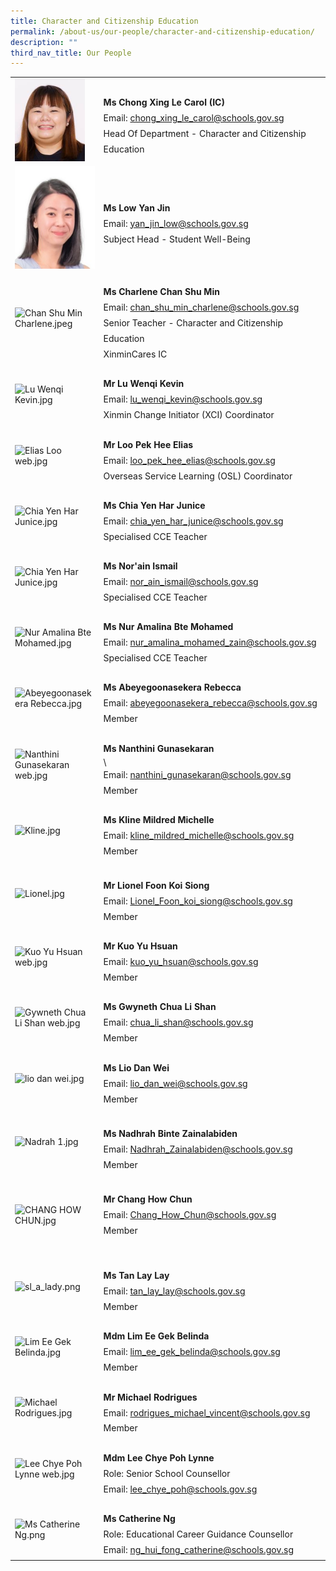 ```yaml
---
title: Character and Citizenship Education
permalink: /about-us/our-people/character-and-citizenship-education/
description: ""
third_nav_title: Our People
---
```

<table style="width: 100%" class="ive_eobj_center ives_tab_kosong">
  <tbody>
    <tr>
      <td style="width: 120px">
        <img
          style="width: 112px; height: 132px"
          class="ive_eobj_left"
          alt="Carol.jpg"
          src="images/Mother_Tongue/Carol.jpg"
        /><br />
      </td>
      <td>
        <br />
        <div style="line-height: 24.99px">
          <b>Ms&nbsp;</b
          ><span style="background-color: initial"
            ><b>Chong Xing Le Carol (IC)</b></span
          >
        </div>
        <div style="line-height: 24.99px">
          Email:
          <a target="" href="mailto:chong_xing_le_carol@schools.gov.sg"
            >chong_xing_le_carol@schools.gov.sg</a
          >
        </div>
        <div style="line-height: 24.99px">
          Head Of Department -&nbsp;<span style="background-color: initial"
            >Character and Citizenship Education&nbsp;</span
          >
        </div>
      </td>
    </tr>
    <tr>
      <td>
        <img
          class="ive_eobj_left"
          alt="Low Yan Jin.jpg"      
						 src="images/Mathematics/Low Yan Jin.jpeg"
        /><br />
      </td>
      <td>
        <br />
        <div style="line-height: 24.99px">
          <b>Ms&nbsp;</b
          ><span style="background-color: initial"><b>Low Yan Jin</b></span>
        </div>
        <div style="line-height: 24.99px">
          Email:
          <a target="" href="mailto:yan_jin_low@schools.gov.sg"
            >yan_jin_low@schools.gov.sg</a
          >
        </div>
        <div style="line-height: 24.99px">
          <span style="background-color: initial"
            >Subject Head - Student Well-Being</span
          >
        </div>
      </td>
    </tr>
    <tr>
      <td>
        <img
          style="width: 114px; height: 152px"
          class="ive_eobj_left"
          alt="Chan Shu Min Charlene.jpeg"
         src="images/English_Language/Chan Shu Min Charlene.jpeg"
        /><br />
      </td>
      <td>
        <br />
        <div style="line-height: 24.99px"><b>Ms Charlene Chan Shu Min</b></div>
        <div style="line-height: 24.99px">
          Email:
          <a target="" href="mailto:chan_shu_min_charlene@schools.gov.sg"
            >chan_shu_min_charlene@schools.gov.sg</a
          >
        </div>
        <div style="line-height: 24.99px">
          <span style="background-color: initial"
            >Senior Teacher - Character and Citizenship Education&nbsp;</span
          >
        </div>
        <div style="line-height: 24.99px">XinminCares IC</div>
      </td>
    </tr>
    <tr>
      <td>
        <img
          style="width: 114px; height: 163px"
          class="ive_eobj_left"
          alt="Lu Wenqi Kevin.jpg"
          src="/qql/slot/u505/School/Our People/Departments/Humanities/2022/Lu Wenqi Kevin.jpg"
        /><br />
      </td>
      <td>
        <br />
        <div style="line-height: 24.99px"><b>Mr Lu Wenqi Kevin</b></div>
        <div style="line-height: 24.99px">
          <span style="background-color: initial">Email: </span
          ><a
            style="background-color: initial"
            target=""
            href="mailto:lu_wenqi_kevin@schools.gov.sg"
            >lu_wenqi_kevin@schools.gov.sg</a
          ><br />
        </div>
        <div style="line-height: 24.99px">
          Xinmin Change Initiator (XCI) Coordinator<br />
        </div>
      </td>
    </tr>
    <tr>
      <td>
        <img
          style="width: 113px; height: 162px"
          class="ive_eobj_left"
          alt="Elias Loo web.jpg"
          src="/qql/slot/u505/2021/About Us/Our People/CCE/Elias Loo web.jpg"
        />
      </td>
      <td>
        <br />
        <div style="line-height: 24.99px"><b>Mr Loo Pek Hee Elias</b></div>
        <div style="line-height: 24.99px">
          Email:
          <a target="" href="mailto:loo_pek_hee_elias@schools.gov.sg"
            >loo_pek_hee_elias@schools.gov.sg</a
          >
        </div>
        <div style="line-height: 24.99px">
          Overseas Service Learning (OSL) Coordinator
        </div>
      </td>
    </tr>
    <tr>
      <td>
        <img
          style="width: 115px; height: 145px"
          class="ive_eobj_left"
          alt="Chia Yen Har Junice.jpg"
          src="/qql/slot/u505/School/Our People/Departments/English and Literature/2022/Chia Yen Har Junice.jpg"
        /><br />
      </td>
      <td>
        <br />
        <div style="line-height: 24.99px">
          <b
            >Ms&nbsp;<span style="background-color: initial"></span
            ><span style="background-color: initial"
              >Chia Yen Har Junice</span
            ></b
          >
        </div>
        <div style="line-height: 24.99px">
          Email:
          <a target="" href="mailto:chia_yen_har_junice@schools.gov.sg"
            >chia_yen_har_junice@schools.gov.sg</a
          >
        </div>
        <div style="line-height: 24.99px">Specialised CCE Teacher</div>
      </td>
    </tr>
    <tr>
      <td>
        <img
          style="width: 115px; height: 145px"
          class="ive_eobj_left"
          alt="Chia Yen Har Junice.jpg"
          src="/qql/slot/u505/School/Our People/Departments/MT/2022/Norain Binte Ismail.jpg"
        /><br />
      </td>
      <td>
        <br />
        <div style="line-height: 24.99px">
          <b
            >Ms&nbsp;<span style="background-color: initial"></span
            ><span style="background-color: initial">Nor'ain Ismail</span></b
          >
        </div>
        <div style="line-height: 24.99px">
          Email:&nbsp;<a target="" href="mailto:nor_ain_ismail@schools.gov.sg"
            >nor_ain_ismail@schools.gov.sg</a
          >
        </div>
        <div style="line-height: 24.99px">Specialised CCE Teacher</div>
      </td>
    </tr>
    <tr>
      <td>
        <img
          class="ive_eobj_left"
          alt="Nur Amalina Bte Mohamed.jpg"
          src="/qql/slot/u505/School/Our People/Departments/Humanities/2022/Nur Amalina Bte Mohamed.jpg"
        /><br />
      </td>
      <td>
        <br />
        <div style="line-height: 24.99px"><b></b></div>
        <div style="line-height: 24.99px">
          <div style="line-height: 24.99px">
            <b>Ms Nur Amalina Bte Mohamed</b>
          </div>
          <div style="line-height: 24.99px">
            <span style="background-color: initial">Email:&nbsp;</span
            ><a
              style="background-color: initial"
              target=""
              href="mailto:nur_amalina_mohamed_zain@schools.gov.sg"
              >nur_amalina_mohamed_zain@schools.gov.sg</a
            ><br />
          </div>
          <div style="line-height: 24.99px">Specialised CCE Teacher<br /></div>
        </div>
      </td>
    </tr>
    <tr>
      <td>
        <img
          style="width: 113px; height: 138px"
          class="ive_eobj_left"
          alt="Abeyegoonasekera Rebecca.jpg"
          src="/qql/slot/u505/School/Our People/Departments/English and Literature/2022/Abeyegoonasekera Rebecca.jpg"
        /><br />
      </td>
      <td>
        <br />
        <div style="line-height: 24.99px">
          <b>Ms Abeyegoonasekera Rebecca</b>
        </div>
        <div style="line-height: 24.99px">
          Email:
          <a target="" href="mailto:abeyegoonasekera_rebecca@schools.gov.sg"
            >abeyegoonasekera_rebecca@schools.gov.sg</a
          >
        </div>
        <div style="line-height: 24.99px">Member<br /></div>
      </td>
    </tr>
    <tr>
      <td>
        <img
          style="width: 109px; height: 145px"
          class="ive_eobj_left"
          alt="Nanthini Gunasekaran web.jpg"
          src="/qql/slot/u505/2021/About Us/Our People/CCE/Nanthini Gunasekaran web.jpg"
        />
      </td>
      <td>
        <br />
        <div style="line-height: 24.99px"><b>Ms Nanthini Gunasekaran</b></div>\
        <div style="line-height: 24.99px">
          Email:
          <a target="" href="mailto:nanthini_gunasekaran@schools.gov.sg"
            >nanthini_gunasekaran@schools.gov.sg</a
          >
        </div>
        <div style="line-height: 24.99px">Member<br /></div>
      </td>
    </tr>
    <tr>
      <td>
        <img
          style="width: 111px; height: 131px"
          class="ive_eobj_left"
          alt="Kline.jpg"
          src="/qql/slot/u505/School/Our People/Departments/New/Kline.jpg"
        /><br />
      </td>
      <td>
        <br />
        <div style="line-height: 24.99px"><b>Ms Kline Mildred Michelle</b></div>
        <div style="line-height: 24.99px">
          Email:&nbsp;<a
            target=""
            href="mailto:kline_mildred_michelle@schools.gov.sg"
            >kline_mildred_michelle@schools.gov.sg</a
          >
        </div>
        <div style="line-height: 24.99px">Member<br /></div>
      </td>
    </tr>
    <tr>
      <td>
        <img
          style="width: 113px; height: 133px"
          class="ive_eobj_left"
          alt="Lionel.jpg"
          src="/qql/slot/u505/School/Our People/Departments/New/Lionel.jpg"
        /><br />
      </td>
      <td>
        <div style="line-height: 24.99px">
          <b><br /></b>
        </div>
        <div style="line-height: 24.99px"><b>Mr Lionel Foon Koi Siong</b></div>
        <div style="line-height: 24.99px">
          <span style="background-color: initial">Email:&nbsp;</span
          ><a
            style="background-color: initial"
            target=""
            href="mailto:Lionel_Foon_koi_siong@schools.gov.sg"
            >Lionel_Foon_koi_siong@schools.gov.sg</a
          ><br />
        </div>
        <div style="line-height: 24.99px">Member<br /></div>
      </td>
    </tr>
    <tr>
      <td>
        <img
          style="width: 107px; height: 147px"
          class="ive_eobj_left"
          alt="Kuo Yu Hsuan web.jpg"
          src="/qql/slot/u505/School/Our People/Departments/Science/2019/Kuo Yu Hsuan web.jpg"
        /><br />
      </td>
      <td>
        <br />
        <div style="line-height: 24.99px"><b>Mr Kuo Yu Hsuan</b></div>
        <div style="line-height: 24.99px">
          Email:
          <a target="" href="mailto:kuo_yu_hsuan@schools.gov.sg"
            >kuo_yu_hsuan@schools.gov.sg</a
          >
        </div>
        <div style="line-height: 24.99px">Member<br /></div>
      </td>
    </tr>
    <tr>
      <td>
        <img
          style="width: 100px; height: 140px"
          class="ive_eobj_left"
          alt="Gywneth Chua Li Shan web.jpg"
          src="/qql/slot/u505/School/Our People/Departments/Humanities/2019/Gywneth Chua Li Shan web.jpg"
        /><br />
      </td>
      <td>
        <br />
        <div style="line-height: 24.99px"><b></b></div>
        <div style="line-height: 24.99px">
          <div style="line-height: 24.99px"><b>Ms Gwyneth Chua Li Shan</b></div>
          <div style="line-height: 24.99px">
            <span style="background-color: initial">Email:&nbsp;</span
            ><a
              style="background-color: initial"
              target=""
              href="mailto:chua_li_shan@schools.gov.sg"
              >chua_li_shan@schools.gov.sg</a
            ><br />
          </div>
          <div style="line-height: 24.99px">Member<br /></div>
        </div>
      </td>
    </tr>
    <tr>
      <td>
        <img
          style="width: 113px; height: 147px"
          class="ive_eobj_left"
          alt="lio dan wei.jpg"
          src="/qql/slot/u505/School/Our People/Departments/Craft and Technology/2020/lio dan wei.jpg"
        /><br />
      </td>
      <td>
        <br />
        <div style="line-height: 24.99px"><b>Ms Lio Dan Wei</b></div>
        <div style="line-height: 24.99px">
          Email:
          <a target="" href="mailto:lio_dan_wei@schools.gov.sg"
            >lio_dan_wei@schools.gov.sg</a
          >
        </div>
        <div style="line-height: 24.99px">Member<br /></div>
      </td>
    </tr>
    <tr>
      <td>
        <img
          style="width: 101px; height: 127px"
          class="ive_eobj_left"
          alt="Nadrah 1.jpg"
          src="/qql/slot/u505/School/Our People/Departments/English and Literature/2022/Nadrah 1.jpg"
        /><br />
      </td>
      <td>
        <div style="line-height: 24.99px">
          <b><br /></b>
        </div>
        <div style="line-height: 24.99px">
          <b>Ms Nadhrah Binte Zainalabiden</b>
        </div>
        <div style="line-height: 24.99px">
          Email:&nbsp;<span style="background-color: initial"
            ><a target="" href="mailto:Nadhrah_Zainalabiden@schools.gov.sg"
              >Nadhrah_Zainalabiden@schools.gov.sg</a
            ></span
          >
        </div>
        <div style="line-height: 24.99px">
          Member<span style="background-color: initial"><br /></span>
        </div>
      </td>
    </tr>
    <tr>
      <td>
        <img
          style="width: 102px; height: 127px"
          class="ive_eobj_left"
          alt="CHANG HOW CHUN.jpg"
          src="/qql/slot/u505/School/Our People/Departments/English and Literature/2022/CHANG HOW CHUN.jpg"
        /><br />
      </td>
      <td>
        <div style="line-height: 24.99px">
          <b><br /></b>
        </div>
        <div style="line-height: 24.99px"><b>Mr Chang How Chun</b></div>
        <div style="line-height: 24.99px">
          Email:&nbsp;<span style="background-color: initial"
            ><a target="" href="mailto:Chang_How_Chun@schools.gov.sg"
              >Chang_How_Chun@schools.gov.sg</a
            ></span
          >
        </div>
        <div style="line-height: 24.99px">Member<br /></div>
        <div style="line-height: 24.99px">
          <span style="background-color: initial"><br /></span>
        </div>
      </td>
    </tr>
    <tr>
      <td>
        <img
          style="width: 101px; height: 129px"
          class="ive_eobj_left"
          alt="sl_a_lady.png"
          src="/qql/slot/u505/School/Our People/Departments/sl_a_lady.png"
        /><br />
      </td>
      <td>
        <br />
        <div style="line-height: 24.99px"><b>Ms Tan Lay Lay</b></div>
        <div style="line-height: 24.99px">
          Email:&nbsp;<a target="" href="mailto:tan_lay_lay@schools.gov.sg"
            >tan_lay_lay@schools.gov.sg</a
          >
        </div>
        <div style="line-height: 24.99px">Member<br /></div>
      </td>
    </tr>
    <tr>
      <td>
        <img
          style="width: 113px; height: 129px"
          class="ive_eobj_left"
          alt="Lim Ee Gek Belinda.jpg"
          src="/qql/slot/u505/School/Our People/Departments/English and Literature/2022/Lim Ee Gek Belinda.jpg"
        /><br />
      </td>
      <td>
        <br />
        <div style="line-height: 24.99px"><b>Mdm Lim Ee Gek Belinda</b></div>
        <div style="line-height: 24.99px">
          Email:
          <a target="" href="mailto:lim_ee_gek_belinda@schools.gov.sg"
            >lim_ee_gek_belinda@schools.gov.sg</a
          >
        </div>
        <div style="line-height: 24.99px">Member<br /></div>
      </td>
    </tr>
    <tr>
      <td>
        <img
          style="width: 110px; height: 137px"
          class="ive_eobj_left"
          alt="Michael Rodrigues.jpg"
          src="/qql/slot/u505/School/Our People/Departments/Science/2022/Michael Rodrigues.jpg"
        /><br />
      </td>
      <td>
        <br />
        <div style="line-height: 24.99px"><b>Mr Michael Rodrigues</b></div>
        <div style="line-height: 24.99px">
          <span style="background-color: initial">Email: </span
          ><a
            style="background-color: initial"
            target=""
            href="mailto:rodrigues_michael_vincent@schools.gov.sg"
            >rodrigues_michael_vincent@schools.gov.sg</a
          ><br />
        </div>
        <div style="line-height: 24.99px">Member<br /></div>
      </td>
    </tr>
    <tr>
      <td>
        <img
          style="width: 113px; height: 156px"
          class="ive_eobj_left"
          alt="Lee Chye Poh Lynne web.jpg"
          src="/qql/slot/u505/2021/About Us/Our People/CCE/Lee Chye Poh Lynne web.jpg"
        />
      </td>
      <td>
        <br />
        <div style="line-height: 24.99px"><b>Mdm Lee Chye Poh Lynne</b></div>
        <div style="line-height: 24.99px">Role: Senior School Counsellor</div>
        <div style="line-height: 24.99px">
          Email:
          <a target="" href="mailto:lee_chye_poh@schools.gov.sg"
            >lee_chye_poh@schools.gov.sg</a
          >
        </div>
      </td>
    </tr>
    <tr>
      <td>
        <img
          style="width: 113px; height: 162px"
          class="ive_eobj_left"
          alt="Ms Catherine Ng.png"
          src="/qql/slot/u505/2021/About Us/Our People/CCE/Ms Catherine Ng.png"
        />
      </td>
      <td>
        <br />
        <div style="line-height: 24.99px"><b>Ms Catherine Ng</b></div>
        <div style="line-height: 24.99px">
          Role: Educational Career Guidance Counsellor
        </div>
        <div style="line-height: 24.99px">
          <div style="line-height: 24.99px">
            Email:
            <a target="" href="mailto:ng_hui_fong_catherine@schools.gov.sg"
              >ng_hui_fong_catherine@schools.gov.sg</a
            >
          </div>
        </div>
      </td>
    </tr>
  </tbody>
</table>
<div><br /></div>
<div>
  <div><br /></div>
</div>
